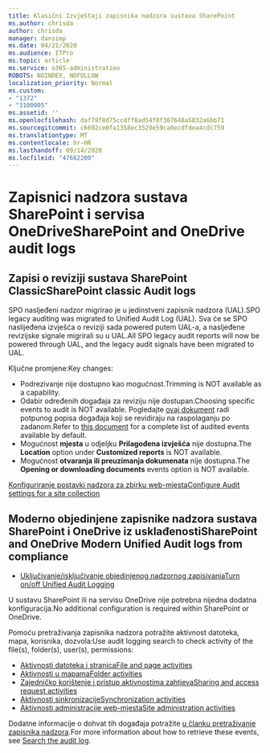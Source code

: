 ```yaml
---
title: Klasični Izvještaji zapisnika nadzora sustava SharePoint
ms.author: chrisda
author: chrisda
manager: dansimp
ms.date: 04/21/2020
ms.audience: ITPro
ms.topic: article
ms.service: o365-administration
ROBOTS: NOINDEX, NOFOLLOW
localization_priority: Normal
ms.custom:
- "1372"
- "3100005"
ms.assetid: ''
ms.openlocfilehash: daf79f8d75ccdff8ad54f0f307648a5832a6bb71
ms.sourcegitcommit: c6692ce0fa1358ec3529e59ca0ecdfdea4cdc759
ms.translationtype: MT
ms.contentlocale: hr-HR
ms.lasthandoff: 09/14/2020
ms.locfileid: "47662200"
---
```

# <a name="sharepoint-and-onedrive-audit-logs"></a><span data-ttu-id="12e0d-102">Zapisnici nadzora sustava SharePoint i servisa OneDrive</span><span class="sxs-lookup"><span data-stu-id="12e0d-102">SharePoint and OneDrive audit logs</span></span>

## <a name="sharepoint-classic-audit-logs"></a><span data-ttu-id="12e0d-103">Zapisi o reviziji sustava SharePoint Classic</span><span class="sxs-lookup"><span data-stu-id="12e0d-103">SharePoint classic Audit logs</span></span>

<span data-ttu-id="12e0d-104">SPO nasljeđeni nadzor migrirao je u jedinstveni zapisnik nadzora (UAL).</span><span class="sxs-lookup"><span data-stu-id="12e0d-104">SPO legacy auditing was migrated to Unified Audit Log (UAL).</span></span> <span data-ttu-id="12e0d-105">Sva će se SPO naslijeđena izvješća o reviziji sada powered putem UAL-a, a nasljeđene revizijske signale migrirali su u UAL.</span><span class="sxs-lookup"><span data-stu-id="12e0d-105">All SPO legacy audit reports will now be powered through UAL, and the legacy audit signals have been migrated to UAL.</span></span>

<span data-ttu-id="12e0d-106">Ključne promjene:</span><span class="sxs-lookup"><span data-stu-id="12e0d-106">Key changes:</span></span>

* <span data-ttu-id="12e0d-107">Podrezivanje nije dostupno kao mogućnost.</span><span class="sxs-lookup"><span data-stu-id="12e0d-107">Trimming is NOT available as a capability.</span></span>
* <span data-ttu-id="12e0d-108">Odabir određenih događaja za reviziju nije dostupan.</span><span class="sxs-lookup"><span data-stu-id="12e0d-108">Choosing specific events to audit is NOT available.</span></span> <span data-ttu-id="12e0d-109">Pogledajte [ovaj dokument](https://docs.microsoft.com/microsoft-365/compliance/search-the-audit-log-in-security-and-compliance) radi potpunog popisa događaja koji se revidiraju na raspolaganju po zadanom.</span><span class="sxs-lookup"><span data-stu-id="12e0d-109">Refer to [this document](https://docs.microsoft.com/microsoft-365/compliance/search-the-audit-log-in-security-and-compliance) for a complete list of audited events available by default.</span></span>
* <span data-ttu-id="12e0d-110">Mogućnost **mjesta** u odjeljku **Prilagođena izvješća** nije dostupna.</span><span class="sxs-lookup"><span data-stu-id="12e0d-110">The **Location** option under **Customized reports** is NOT available.</span></span>
* <span data-ttu-id="12e0d-111">Mogućnost **otvaranja ili preuzimanja dokumenata** nije dostupna.</span><span class="sxs-lookup"><span data-stu-id="12e0d-111">The **Opening or downloading documents** events option is NOT available.</span></span>

[<span data-ttu-id="12e0d-112">Konfiguriranje postavki nadzora za zbirku web-mjesta</span><span class="sxs-lookup"><span data-stu-id="12e0d-112">Configure Audit settings for a site collection</span></span>](https://support.office.com/article/Configure-audit-settings-for-a-site-collection-A9920C97-38C0-44F2-8BCB-4CF1E2AE22D2)

## <a name="sharepoint-and-onedrive-modern-unified-audit-logs-from-compliance"></a><span data-ttu-id="12e0d-113">Moderno objedinjene zapisnike nadzora sustava SharePoint i OneDrive iz usklađenosti</span><span class="sxs-lookup"><span data-stu-id="12e0d-113">SharePoint and OneDrive Modern Unified Audit logs from compliance</span></span>

* [<span data-ttu-id="12e0d-114">Uključivanje/isključivanje objedinjenog nadzornog zapisivanja</span><span class="sxs-lookup"><span data-stu-id="12e0d-114">Turn on/off Unified Audit Logging</span></span>](https://docs.microsoft.com/microsoft-365/compliance/turn-audit-log-search-on-or-off) 

<span data-ttu-id="12e0d-115">U sustavu SharePoint ili na servisu OneDrive nije potrebna nijedna dodatna konfiguracija.</span><span class="sxs-lookup"><span data-stu-id="12e0d-115">No additional configuration is required within SharePoint or OneDrive.</span></span>

<span data-ttu-id="12e0d-116">Pomoću pretraživanja zapisnika nadzora potražite aktivnost datoteka, mapa, korisnika, dozvola:</span><span class="sxs-lookup"><span data-stu-id="12e0d-116">Use audit logging search to check activity of the file(s), folder(s), user(s), permissions:</span></span>

* [<span data-ttu-id="12e0d-117">Aktivnosti datoteka i stranica</span><span class="sxs-lookup"><span data-stu-id="12e0d-117">File and page activities</span></span>](https://docs.microsoft.com/microsoft-365/compliance/search-the-audit-log-in-security-and-compliance)
* [<span data-ttu-id="12e0d-118">Aktivnosti u mapama</span><span class="sxs-lookup"><span data-stu-id="12e0d-118">Folder activities</span></span>](https://docs.microsoft.com/microsoft-365/compliance/search-the-audit-log-in-security-and-compliance#folder-activities)
* [<span data-ttu-id="12e0d-119">Zajedničko korištenje i pristup aktivnostima zahtjeva</span><span class="sxs-lookup"><span data-stu-id="12e0d-119">Sharing and access request activities</span></span>](https://docs.microsoft.com/microsoft-365/compliance/search-the-audit-log-in-security-and-compliance#sharing-and-access-request-activities)
* [<span data-ttu-id="12e0d-120">Aktivnosti sinkronizacije</span><span class="sxs-lookup"><span data-stu-id="12e0d-120">Synchronization activities</span></span>](https://docs.microsoft.com/microsoft-365/compliance/search-the-audit-log-in-security-and-compliance#synchronization-activities)
* [<span data-ttu-id="12e0d-121">Aktivnosti administracije web-mjesta</span><span class="sxs-lookup"><span data-stu-id="12e0d-121">Site administration activities</span></span>](https://docs.microsoft.com/microsoft-365/compliance/search-the-audit-log-in-security-and-compliance#site-administration-activities)

<span data-ttu-id="12e0d-122">Dodatne informacije o dohvat tih događaja potražite [u članku pretraživanje zapisnika nadzora](https://docs.microsoft.com/microsoft-365/compliance/search-the-audit-log-in-security-and-compliance#search-the-audit-log).</span><span class="sxs-lookup"><span data-stu-id="12e0d-122">For more information about how to retrieve these events, see [Search the audit log](https://docs.microsoft.com/microsoft-365/compliance/search-the-audit-log-in-security-and-compliance#search-the-audit-log).</span></span>
